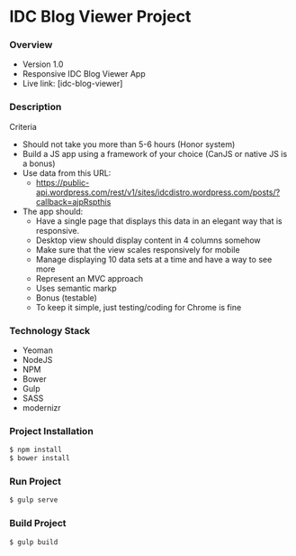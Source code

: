 # IDC Blog Viewer Project

### Overview
- Version 1.0
- Responsive IDC Blog Viewer App
- Live link: [idc-blog-viewer]

### Description
Criteria

 - Should not take you more than 5-6 hours (Honor system)
 - Build a JS app using a framework of your choice (CanJS or native JS is a bonus)
 - Use data from this URL: 
    - https://public-api.wordpress.com/rest/v1/sites/idcdistro.wordpress.com/posts/?callback=ajpRspthis 
 - The app should: 
    - Have a single page that displays this data in an elegant way that is responsive.
    - Desktop view should display content in 4 columns somehow
    - Make sure that the view scales responsively for mobile
    - Manage displaying 10 data sets at a time and have a way to see more
    - Represent an MVC approach 
    - Uses semantic markp
    - Bonus (testable)
    - To keep it simple, just testing/coding for Chrome is fine

### Technology Stack

- Yeoman
- NodeJS
- NPM
- Bower
- Gulp
- SASS
- modernizr

### Project Installation

```sh
$ npm install
$ bower install
```

### Run Project

```sh
$ gulp serve

```

### Build Project

```sh
$ gulp build

```



[app]: https://weihsinchen.xyz/idc-blog-viewer/